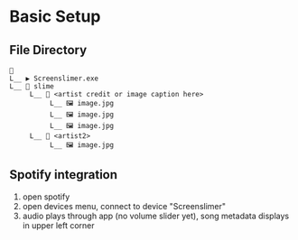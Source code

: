 # Basic Setup
## File Directory
```
📁
L__ ▶️ Screenslimer.exe
L__ 📁 slime
     L__ 📁 <artist credit or image caption here>
          L__ 🖼️ image.jpg
          L__ 🖼️ image.jpg
          L__ 🖼️ image.jpg
     L__ 📁 <artist2>
          L__ 🖼️ image.jpg
```
## Spotify integration
1. open spotify
2. open devices menu, connect to device "Screenslimer"
3. audio plays through app (no volume slider yet), song metadata displays in upper left corner
